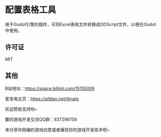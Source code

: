# 配置表格工具

用于Godot引擎的插件，可将Excel表格文件转换成GDScript文件，以便在Godot中使用。

## 许可证

MIT

## 其他

B站地址：https://space.bilibili.com/15155009

爱发电主页：https://afdian.net/@raiix

欢迎赞助支持哟~

蘩的游戏开发交流QQ群：837298758

来分享你刚编的游戏创意或者展现你的游戏开发技术吧~
